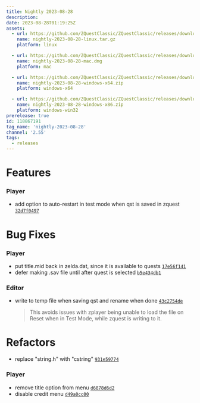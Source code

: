 ```yaml
---
title: Nightly 2023-08-28
description: 
date: 2023-08-28T01:19:25Z
assets: 
  - url: https://github.com/ZQuestClassic/ZQuestClassic/releases/download/nightly-2023-08-28/nightly-2023-08-28-linux.tar.gz
    name: nightly-2023-08-28-linux.tar.gz
    platform: linux

  - url: https://github.com/ZQuestClassic/ZQuestClassic/releases/download/nightly-2023-08-28/nightly-2023-08-28-mac.dmg
    name: nightly-2023-08-28-mac.dmg
    platform: mac

  - url: https://github.com/ZQuestClassic/ZQuestClassic/releases/download/nightly-2023-08-28/nightly-2023-08-28-windows-x64.zip
    name: nightly-2023-08-28-windows-x64.zip
    platform: windows-x64

  - url: https://github.com/ZQuestClassic/ZQuestClassic/releases/download/nightly-2023-08-28/nightly-2023-08-28-windows-x86.zip
    name: nightly-2023-08-28-windows-x86.zip
    platform: windows-win32
prerelease: true
id: 118867191
tag_name: 'nightly-2023-08-28'
channel: '2.55'
tags:
  - releases
---
```




# Features

### Player

- add option to auto-restart in test mode when qst is saved in zquest [`32d7f0497`](https://github.com/ArmageddonGames/ZQuestClassic/commit/32d7f049775a55de00da3f3286f8f18358826d1c)

# Bug Fixes

### Player

- put title.mid back in zelda.dat, since it is available to quests [`17e56f141`](https://github.com/ArmageddonGames/ZQuestClassic/commit/17e56f1410dc0bd04183ba13eda55e4892979b7f)
- defer making .sav file until after quest is selected [`b5e434db1`](https://github.com/ArmageddonGames/ZQuestClassic/commit/b5e434db1b4e5e09bd7af8b9cc626723b3076bd0)

### Editor

- write to temp file when saving qst and rename when done [`43c2754de`](https://github.com/ArmageddonGames/ZQuestClassic/commit/43c2754deb477667641f7b1ba788a892f975e797)
   &nbsp;
   >This avoids issues with zplayer being unable to load the file on Reset when in Test Mode, while zquest is writing to it. 
   >

# Refactors

- replace "string.h" with "cstring" [`931e59774`](https://github.com/ArmageddonGames/ZQuestClassic/commit/931e5977437280b112542ac9438ffe767920e60d)

### Player

- remove title option from menu [`d6878d6d2`](https://github.com/ArmageddonGames/ZQuestClassic/commit/d6878d6d2a7cffa96ba3090ac29c7b2f5bf758d7)
- disable credit menu [`d49a0cc00`](https://github.com/ArmageddonGames/ZQuestClassic/commit/d49a0cc0039219815f4e96682efbd71d233c68aa)

